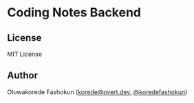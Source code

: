 # Coding Notes Backend

## License

MIT License

## Author

Oluwakorede Fashokun (<korede@overt.dev>, [@koredefashokun](https://twitter.com/koredefashokun))
